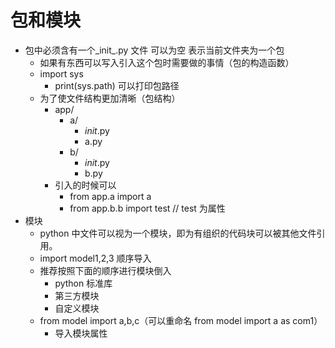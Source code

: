 包和模块
=
* 包中必须含有一个_init_.py 文件 可以为空  表示当前文件夹为一个包
  * 如果有东西可以写入引入这个包时需要做的事情（包的构造函数）
  * import sys
      * print(sys.path) 可以打印包路径
  * 为了使文件结构更加清晰（包结构）
    * app/
      * a/
        * _init_.py
        * a.py
      * b/
        * _init_.py
        * b.py
    * 引入的时候可以
      * from app.a import a
      * from app.b.b import test // test 为属性
* 模块
  * python 中文件可以视为一个模块，即为有组织的代码块可以被其他文件引用。
  * import model1,2,3 顺序导入
  * 推荐按照下面的顺序进行模块倒入
    * python 标准库
    * 第三方模块
    * 自定义模块
  * from model import a,b,c（可以重命名 from model import a as com1）
    * 导入模块属性
    